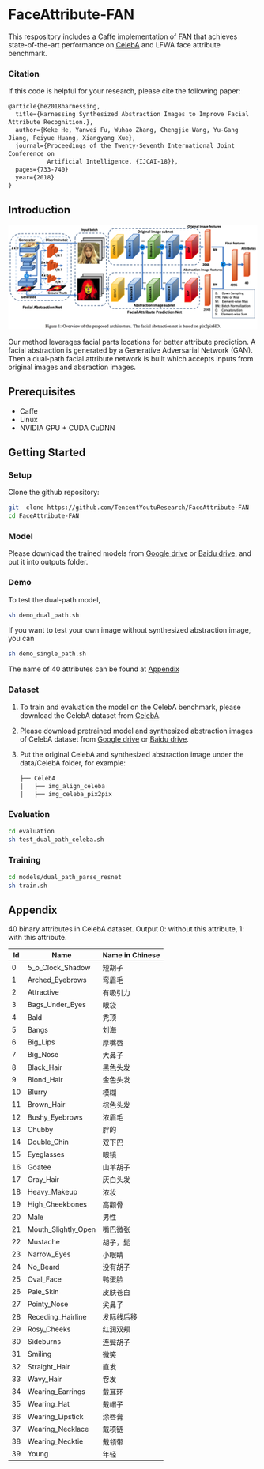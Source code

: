 # FaceAttribute-FAN

This respository includes a Caffe implementation of [FAN](https://www.ijcai.org/proceedings/2018/102) that achieves state-of-the-art performance on [CelebA](http://mmlab.ie.cuhk.edu.hk/projects/CelebA.html) and LFWA face attribute benchmark.


### Citation

If this code is helpful for your research, please cite the following paper:

    @article{he2018harnessing,
      title={Harnessing Synthesized Abstraction Images to Improve Facial Attribute Recognition.},
      author={Keke He, Yanwei Fu, Wuhao Zhang, Chengjie Wang, Yu-Gang Jiang, Feiyue Huang, Xiangyang Xue},
      journal={Proceedings of the Twenty-Seventh International Joint Conference on
               Artificial Intelligence, {IJCAI-18}},
      pages={733-740}
      year={2018}
    }

## Introduction
![](data/demo/overview.png)

Our method leverages facial parts locations for better attribute prediction. A
facial abstraction is generated by a
Generative Adversarial Network (GAN). Then a dual-path facial attribute network is built which accepts inputs from original images and absraction images.

## Prerequisites
- Caffe
- Linux
- NVIDIA GPU + CUDA CuDNN 

## Getting Started

### Setup

Clone the github repository:

```bash
git  clone https://github.com/TencentYoutuResearch/FaceAttribute-FAN
cd FaceAttribute-FAN
```

### Model

Please download the trained models from [Google drive](https://drive.google.com/open?id=1DFd2pvLUEYo2CawaYH_CWVqsAiFtihcz) or [Baidu drive](https://pan.baidu.com/s/1JJ7qqPE2InIqCXKbfjxfSw), and put it into outputs folder.


### Demo
To test the dual-path model, 

```bash
sh demo_dual_path.sh
``` 
If you want to test your own image without synthesized abstraction image, you can

```bash
sh demo_single_path.sh
``` 
The name of 40 attributes can be found at [Appendix](#attr_table)

### Dataset
1. To train and evaluation the model on the CelebA benchmark, 
please download the CelebA dataset from [CelebA](http://mmlab.ie.cuhk.edu.hk/projects/CelebA.html). 
2. Please download pretrained model and synthesized abstraction images of CelebA dataset from [Google drive](https://drive.google.com/open?id=1DFd2pvLUEYo2CawaYH_CWVqsAiFtihcz) or [Baidu drive](https://pan.baidu.com/s/1JJ7qqPE2InIqCXKbfjxfSw).
3. Put the original CelebA and synthesized abstraction image under the data/CelebA folder, for example:
	
	```
	├── CelebA
	│   ├── img_align_celeba
	│   ├── img_celeba_pix2pix

	``` 

### Evaluation
```bash
cd evaluation
sh test_dual_path_celeba.sh
```

### Training 
```bash
cd models/dual_path_parse_resnet
sh train.sh
```

## Appendix

40 binary attributes in CelebA dataset. Output 0: without this attribute, 1: with this attribute.

<span id="attr_table">

|     Id    | Name |             Name in Chinese                |
| ------------ | --- | ------------------------------- |
| 0 | 5\_o\_Clock\_Shadow   | 短胡子 |
| 1 | Arched\_Eyebrows   | 弯眉毛|
| 2 | Attractive   | 有吸引力 |
| 3 | Bags\_Under\_Eyes   | 眼袋 |
| 4 | Bald   | 秃顶 |
| 5 | Bangs   | 刘海 |
| 6 | Big\_Lips   |厚嘴唇|
| 7 | Big\_Nose   | 大鼻子 |
| 8 | Black\_Hair   | 黑色头发 |
| 9 | Blond\_Hair   | 金色头发 |
| 10 | Blurry    | 模糊 |
| 11 | Brown\_Hair    | 棕色头发 |
| 12 | Bushy\_Eyebrows    | 浓眉毛 |
| 13 | Chubby    | 胖的 |
| 14 | Double\_Chin    | 双下巴 |
| 15 | Eyeglasses    | 眼镜 |
| 16 | Goatee    | 山羊胡子 |
| 17 | Gray\_Hair    | 灰白头发 |
| 18 | Heavy\_Makeup    |浓妆  |
| 19 | High\_Cheekbones    | 高颧骨 |
| 20 | Male    | 男性 |
| 21 | Mouth_Slightly\_Open    | 嘴巴微张 |
| 22 | Mustache    | 胡子，髭 |
| 23 | Narrow\_Eyes    | 小眼睛 |
| 24 | No\_Beard    | 没有胡子 |
| 25 | Oval\_Face    |  鸭蛋脸 |
| 26 | Pale\_Skin    | 皮肤苍白 |
| 27 | Pointy\_Nose    |  尖鼻子|
| 28 | Receding\_Hairline    | 发际线后移 |
| 29 | Rosy\_Cheeks    | 红润双颊 |
| 30 | Sideburns    |  连鬓胡子|
| 31 | Smiling    | 微笑 |
| 32 | Straight\_Hair    | 直发 |
| 33 | Wavy\_Hair    | 卷发 |
| 34 | Wearing\_Earrings    | 戴耳环 |
| 35 | Wearing\_Hat    | 戴帽子 |
| 36 | Wearing\_Lipstick    | 涂唇膏 |
| 37 | Wearing\_Necklace    |  戴项链 |
| 38 | Wearing\_Necktie    | 戴领带 |
| 39 | Young     |  年轻 |
</span>